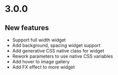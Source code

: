 # 3.0.0

## New features
- Support full width widget
- Add background, spacing widget support
- Add generative CSS native class for widget
- Rework parameters to use native CSS variables
- Add hover to image gallery
- Add FX effect to more widget